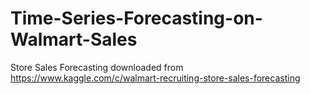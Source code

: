 # Time-Series-Forecasting-on-Walmart-Sales

Store Sales Forecasting downloaded from https://www.kaggle.com/c/walmart-recruiting-store-sales-forecasting
